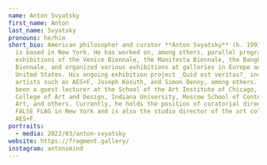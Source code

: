 ```yaml
---
name: Anton Svyatsky
first_name: Anton
last_name: Svyatsky
pronouns: he/him
short_bio: American philosopher and curator **Anton Svyatsky** (b. 1991, Moscow)
  is based in New York. He has worked on, among others, parallel program
  exhibitions of the Venice Biennale, the Manifesta Biennale, the Bangkok
  Biennale, and organized various exhibitions at galleries in Europe and the
  United States. His ongoing exhibition project _Quid est veritas?_ includes
  artists such as AES+F, Joseph Kosuth, and Simon Denny, among others. He has
  been a guest lecturer at the School of the Art Institute of Chicago, Savannah
  College of Art and Design, Indiana University, Moscow School of Contemporary
  Art, and others. Currently, he holds the position of curatorial director of
  FALSE FLAG in New York and is also the studio director of the art collective
  AES+F.
portraits:
  - media: 2022/03/anton-svyatsky
website: https://fragment.gallery/
instagram: antonsmind
---
```

